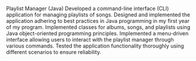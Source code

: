 Playlist Manager (Java)
Developed a command-line interface (CLI) application for managing playlists of songs.
Designed and implemented the application adhering to best practices in Java programming in my first year of my program.
Implemented classes for albums, songs, and playlists using Java object-oriented programming principles.
Implemented a menu-driven interface allowing users to interact with the playlist manager through various commands.
Tested the application functionality thoroughly using different scenarios to ensure reliability.
